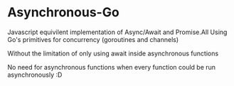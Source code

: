 # Asynchronous-Go
Javascript equivilent implementation of Async/Await and Promise.All Using Go's primitives for concurrency (goroutines and channels)

Without the limitation of only using await inside asynchronous functions

No need for asynchronous functions when every function could be run asynchronously :D
